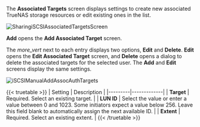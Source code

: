 &NewLine;

The **Associated Targets** screen displays settings to create new associated TrueNAS storage resources or edit existing ones in the list.

![SharingiSCSIAssociatedTargetsScreen](/images/SCALE/Shares/SharingiSCSIAssociatedTargetsScreen.png "iSCSI Associated Targets Screen")

**Add** opens the **Add Associated Target** screen.

The <i class="material-icons" aria-hidden="true" title="Options">more_vert</i> next to each entry displays two options, **Edit** and **Delete**. **Edit** opens the **Edit Associated Target** screen, and **Delete** opens a dialog to delete the associated targets for the selected user.
The **Add** and **Edit** screens display the same settings.

![iSCSIManualAddAssocAuthTargets](/images/SCALE/Shares/iSCSIManualAddAssocAuthTargets.png "iSCSI Associated Targets Add")

{{< truetable >}}
| Setting | Description |
|---------|-------------|
| **Target** | Required. Select an existing target. |
| **LUN ID** | Select the value or enter a value between 0 and 1023. Some initiators expect a value below 256. Leave this field blank to automatically assign the next available ID. |
| **Extent** | Required. Select an existing extent. |
{{< /truetable >}}
